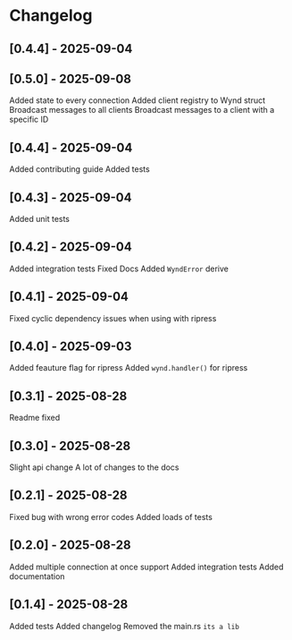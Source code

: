 # Changelog

## [0.4.4] - 2025-09-04

## [0.5.0] - 2025-09-08

Added state to every connection
Added client registry to Wynd struct
Broadcast messages to all clients
Broadcast messages to a client with a specific ID

## [0.4.4] - 2025-09-04
Added contributing guide
Added tests

## [0.4.3] - 2025-09-04

Added unit tests

## [0.4.2] - 2025-09-04

Added integration tests
Fixed Docs
Added `WyndError` derive

## [0.4.1] - 2025-09-04

Fixed cyclic dependency issues when using with ripress

## [0.4.0] - 2025-09-03

Added feauture flag for ripress
Added `wynd.handler()` for ripress

## [0.3.1] - 2025-08-28

Readme fixed

## [0.3.0] - 2025-08-28

Slight api change
A lot of changes to the docs

## [0.2.1] - 2025-08-28

Fixed bug with wrong error codes
Added loads of tests

## [0.2.0] - 2025-08-28

Added multiple connection at once support
Added integration tests
Added documentation

## [0.1.4] - 2025-08-28

Added tests
Added changelog
Removed the main.rs `its a lib`
